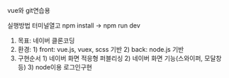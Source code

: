 vue와 git연습용

실행방법 
터미널열고 npm install -> npm run dev

1. 목표: 네이버 클론코딩
2. 환경: 1) front: vue.js, vuex, scss 기반  2) back: node.js 기반
3. 구현순서 1) 네이버 화면 적응형 퍼블리싱 2) 네이버 화면 기능(스와이퍼, 모달창 등) 3) node이용 로그인구현

